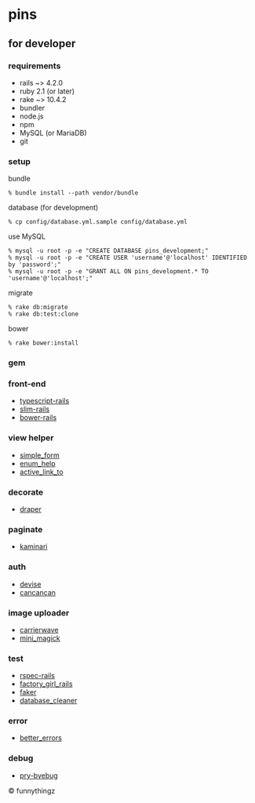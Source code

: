# pins

## for developer

### requirements
* rails ~> 4.2.0
* ruby 2.1 (or later)
* rake ~> 10.4.2
* bundler
* node.js
* npm
* MySQL (or MariaDB)
* git

### setup

bundle

```
% bundle install --path vendor/bundle
```

database (for development)

```
% cp config/database.yml.sample config/database.yml
```

use MySQL

```
% mysql -u root -p -e "CREATE DATABASE pins_development;"
% mysql -u root -p -e "CREATE USER 'username'@'localhost' IDENTIFIED by 'password';"
% mysql -u root -p -e "GRANT ALL ON pins_development.* TO 'username'@'localhost';"
```

migrate

```
% rake db:migrate
% rake db:test:clone
```

bower

```
% rake bower:install
```

### gem

### front-end

- [typescript-rails](https://github.com/typescript-ruby/typescript-rails)
- [slim-rails](https://github.com/slim-template/slim-rails)
- [bower-rails](https://github.com/42dev/bower-rails)

### view helper

- [simple_form](https://github.com/plataformatec/simple_form)
- [enum_help](https://github.com/zmbacker/enum_help)
- [active_link_to](https://github.com/comfy/active_link_to)

### decorate

- [draper](https://github.com/drapergem/draper)

### paginate

- [kaminari](https://github.com/amatsuda/kaminari)

### auth

- [devise](https://github.com/plataformatec/devise)
- [cancancan](https://github.com/CanCanCommunity/cancancan)

### image uploader

- [carrierwave](https://github.com/carrierwaveuploader/carrierwave)
- [mini_magick](https://github.com/minimagick/minimagick)

### test

- [rspec-rails](https://github.com/rspec/rspec-rails)
- [factory_girl_rails](https://github.com/thoughtbot/factory_girl_rails)
- [faker](https://github.com/stympy/faker)
- [database_cleaner](https://github.com/DatabaseCleaner/database_cleaner)

### error

- [better_errors](https://github.com/charliesome/better_errors)

### debug

- [pry-byebug](https://github.com/deivid-rodriguez/pry-byebug)


&copy; funnythingz
